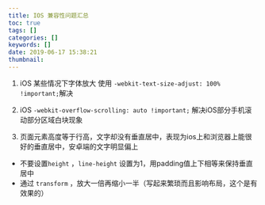 ```yaml
---
title: IOS 兼容性问题汇总
toc: true
tags: []
categories: []
keywords: []
date: 2019-06-17 15:38:21
thumbnail:
---
```


1. iOS 某些情况下字体放大 
  使用 `-webkit-text-size-adjust: 100% !important;`解决

2. iOS 
  `-webkit-overflow-scrolling: auto !important;` 解决iOS部分手机滚动部分区域白块现象

3. 页面元素高度等于行高，文字却没有垂直居中，表现为ios上和浏览器上能很好的垂直居中，安卓端的文字明显偏上
  * 不要设置`height` ，`line-height` 设置为1，用padding值上下相等来保持垂直居中
  * 通过 `transform` ，放大一倍再缩小一半（写起来繁琐而且影响布局，这个是有效果的）

  
